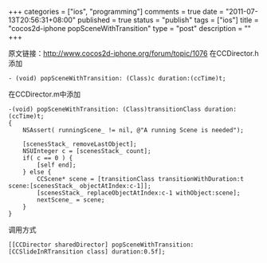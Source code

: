 +++
categories = ["ios", "programming"]
comments = true
date = "2011-07-13T20:56:31+08:00"
published = true
status = "publish"
tags = ["ios"]
title = "cocos2d-iphone popSceneWithTransition"
type = "post"
description = ""
+++


原文链接：<a href="http://www.cocos2d-iphone.org/forum/topic/1076" target="_blank">http://www.cocos2d-iphone.org/forum/topic/1076</a>
在CCDirector.h添加

```objc
- (void) popSceneWithTransition: (Class)c duration:(ccTime)t;
```

在CCDirector.m中添加


```objc
-(void) popSceneWithTransition: (Class)transitionClass duration:(ccTime)t;
{
	NSAssert( runningScene_ != nil, @"A running Scene is needed");

	[scenesStack_ removeLastObject];
	NSUInteger c = [scenesStack_ count];
	if( c == 0 ) {
		[self end];
	} else {
		CCScene* scene = [transitionClass transitionWithDuration:t scene:[scenesStack_ objectAtIndex:c-1]];
		[scenesStack_ replaceObjectAtIndex:c-1 withObject:scene];
		nextScene_ = scene;
	}
}
```

调用方式

```objc
[[CCDirector sharedDirector] popSceneWithTransition:[CCSlideInRTransition class] duration:0.5f];
```
<!--more-->